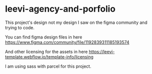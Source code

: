 # leevi-agency-and-porfolio

This project's design not my design I saw on the figma community and trying to code.

You can find figma design files in here https://www.figma.com/community/file/1192839311185193574

And other licensing for the assets in here https://leevi-template.webflow.io/template-info/licensing

I am using sass with parcel for this project.
